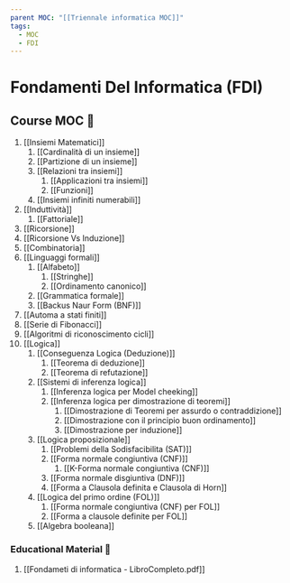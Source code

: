 ```yaml
---
parent MOC: "[[Triennale informatica MOC]]"
tags:
  - MOC
  - FDI
---
```

# Fondamenti Del Informatica (FDI)


## Course MOC  📒
1. [[Insiemi Matematici]]
	1. [[Cardinalità di un insieme]]
	2. [[Partizione di un insieme]]
	3. [[Relazioni tra insiemi]]
		1. [[Applicazioni tra insiemi]]
		2. [[Funzioni]]
	4.  [[Insiemi infiniti numerabili]]
2. [[Induttività]]
	1. [[Fattoriale]]
3. [[Ricorsione]]
4. [[Ricorsione Vs Induzione]]
5. [[Combinatoria]]
6. [[Linguaggi formali]]
	1. [[Alfabeto]]
		1. [[Stringhe]]
		2. [[Ordinamento canonico]]
	2. [[Grammatica formale]]
	3. [[Backus Naur Form (BNF)]]
7. [[Automa a stati finiti]]
8. [[Serie di Fibonacci]]
9. [[Algoritmi di riconoscimento cicli]]
10. [[Logica]]
	1. [[Conseguenza Logica (Deduzione)]]
		1. [[Teorema di deduzione]]
		2. [[Teorema di refutazione]]
	2. [[Sistemi di inferenza logica]]
		1. [[Inferenza logica per Model cheeking]]
		2. [[Inferenza logica per dimostrazione di teoremi]]
			1. [[Dimostrazione di Teoremi per assurdo o contraddizione]]
			2. [[Dimostrazione con il principio buon ordinamento]]
			3. [[Dimostrazione per induzione]]
	3. [[Logica proposizionale]]
		1. [[Problemi della Sodisfacibilita (SAT)]]
		2. [[Forma normale congiuntiva (CNF)]]
			1. [[K-Forma normale congiuntiva (CNF)]]
		3. [[Forma normale disgiuntiva (DNF)]]
		4. [[Forma a Clausola definita e Clausola di Horn]]
	4. [[Logica del primo ordine (FOL)]]
		1. [[Forma normale congiuntiva (CNF) per FOL]]
		2. [[Forma a clausole definite per FOL]]
	5. [[Algebra booleana]]

### Educational Material 🧱
1. [[Fondameti di informatica - LibroCompleto.pdf]]


